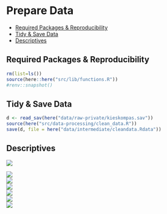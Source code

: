 Prepare Data
================

- [Required Packages &
  Reproducibility](#required-packages--reproducibility)
- [Tidy & Save Data](#tidy--save-data)
- [Descriptives](#descriptives)

## Required Packages & Reproducibility

``` r
rm(list=ls())
source(here::here("src/lib/functions.R"))
#renv::snapshot()
```

## Tidy & Save Data

``` r
d <- read_sav(here("data/raw-private/kieskompas.sav")) 
source(here("src/data-processing/clean_data.R"))
save(d, file = here("data/intermediate/cleandata.Rdata"))
```

## Descriptives

<img src="../../report/figures/contvar-1.png" style="display: block; margin: auto;" />

<img src="../../report/figures/corrplot-1.png" style="display: block; margin: auto;" /><img src="../../report/figures/corrplot-2.png" style="display: block; margin: auto;" /><img src="../../report/figures/corrplot-3.png" style="display: block; margin: auto;" /><img src="../../report/figures/corrplot-4.png" style="display: block; margin: auto;" /><img src="../../report/figures/corrplot-5.png" style="display: block; margin: auto;" /><img src="../../report/figures/corrplot-6.png" style="display: block; margin: auto;" />
